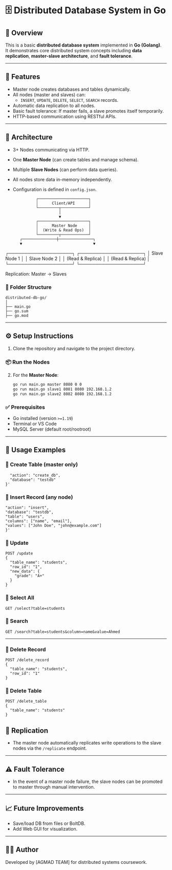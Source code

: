 
# 🗄️ Distributed Database System in Go

## 📌 Overview

This is a basic **distributed database system** implemented in **Go (Golang)**.  
It demonstrates core distributed system concepts including **data replication**, **master-slave architecture**, and **fault tolerance**.

---

## 🚀 Features

- Master node creates databases and tables dynamically.
- All nodes (master and slaves) can:
  - `INSERT`, `UPDATE`, `DELETE`, `SELECT`, `SEARCH` records.
- Automatic data replication to all nodes.
- Basic fault tolerance: If master fails, a slave promotes itself temporarily.
- HTTP-based communication using RESTful APIs.

---

## 🧱 Architecture

- 3+ Nodes communicating via HTTP.
- One **Master Node** (can create tables and manage schema).
- Multiple **Slave Nodes** (can perform data queries).
- All nodes store data in-memory independently.
- Configuration is defined in `config.json`.

                ┌──────────────────────┐
                │      Client/API      │
                └─────────┬────────────┘
                          │
                          ▼
                ┌──────────────────────┐
                │      Master Node     │
                │  (Write & Read Ops)  │
                └─────────┬────────────┘
         ┌───────────────┼───────────────┐
         ▼                               ▼
┌────────────────────┐       ┌────────────────────┐
│     Slave Node 1   │       │     Slave Node 2   │
│   (Read & Replica) │       │   (Read & Replica) │
└────────────────────┘       └────────────────────┘

Replication: Master → Slaves

### 📁 Folder Structure

```
distributed-db-go/
│
├── main.go
├── go.sum
├── go.mod

```
---

## ⚙️ Setup Instructions
1. Clone the repository and navigate to the project directory.

  ### 📦 Run the Nodes
2. For the **Master Node**:
   ```bash
   go run main.go master 8080 0 0
   go run main.go slave1 8081 8080 192.168.1.2
   go run main.go slave2 8082 8080 192.168.1.2


### ✅ Prerequisites

- Go installed (version `>=1.19`)
- Terminal or VS Code
- MySQL Server (default root/rootroot)
---

## 🧪 Usage Examples

### 📌 Create Table (master only)

```curl -X POST http:// IPv4 Address:8080/execute -d '{
  "action": "create_db",
  "database": "testdb"
}'

```

### 📌 Insert Record (any node)

```curl -X POST http://IPv4 Address:8080/execute -d '{
"action": "insert",
"database": "testdb",
"table": "users",
"columns": ["name", "email"],
"values": ["John Doe", "john@example.com"]
}'
```

### 📌 Update

```http
POST /update
{
  "table_name": "students",
  "row_id": "1",
  "new_data": {
    "grade": "A+"
  }
}
```

### 📌 Select All

```http
GET /select?table=students
```

### 📌 Search

```http
GET /search?table=students&column=name&value=Ahmed
```

---

### 📌 Delete Record

```http
POST /delete_record
{
  "table_name": "students",
  "row_id": "1"
}
```

### 📌 Delete Table

```http
POST /delete_table
{
  "table_name": "students"
}
```

## 🔁 Replication

- The master node automatically replicates write operations to the slave nodes via the `/replicate` endpoint.

---

## ⚠️ Fault Tolerance

- In the event of a master node failure, the slave nodes can be promoted to master through manual intervention.

---


## 📈 Future Improvements

- Save/load DB from files or BoltDB.
- Add Web GUI for visualization.
---

## 👨‍💻 Author

Developed by [AGMAD TEAM] for distributed systems coursework.
